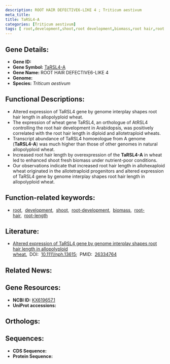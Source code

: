```yaml
---
description: ROOT HAIR DEFECTIVE6-LIKE 4 ; Triticum aestivum
meta_title:
title: TaRSL4-A
categories: [Triticum aestivum]
tags: [ root,development,shoot,root development,biomass,root hair,root length ]
---
```


## Gene Details:
- **Gene ID:** []()
- **Gene Symbol:** <u>TaRSL4-A</u>
- **Gene Name:** ROOT HAIR DEFECTIVE6-LIKE 4
- **Genome:** []()
- **Species:** *Triticum aestivum*

## Functional Descriptions:
   - Altered expression of TaRSL4 gene by genome interplay shapes root hair length in allopolyploid wheat.
   - The expression of wheat gene TaRSL4, an orthologue of AtRSL4 controlling the root hair development in Arabidopsis, was positively correlated with the root hair length in diploid and allotetraploid wheats.
   - Transcript abundance of TaRSL4 homoeologue from A genome (**TaRSL4-A**) was much higher than those of other genomes in natural allopolyploid wheat. 
   - Increased root hair length by overexpression of the **TaRSL4-A** in wheat led to enhanced shoot fresh biomass under nutrient-poor conditions.
   - Our observations indicate that increased root hair length in allohexaploid wheat originated in the allotetraploid progenitors and altered expression of TaRSL4 gene by genome interplay shapes root hair length in allopolyploid wheat.

## Function-related keywords:
   - [root](/tags/root/),&nbsp;&nbsp;[development](/tags/development/),&nbsp;&nbsp;[shoot](/tags/shoot/),&nbsp;&nbsp;[root-development](/tags/root-development/),&nbsp;&nbsp;[biomass](/tags/biomass/),&nbsp;&nbsp;[root-hair](/tags/root-hair/),&nbsp;&nbsp;[root-length](/tags/root-length/)

## Literature:
   - [Altered expression of TaRSL4 gene by genome interplay shapes root hair length in allopolyploid wheat.](https://doi.org/10.1111/nph.13615)&nbsp;&nbsp;DOI:&nbsp;&nbsp;[10.1111/nph.13615](https://doi.org/10.1111/nph.13615);&nbsp;&nbsp;PMID:&nbsp;&nbsp;[26334764](https://pubmed.ncbi.nlm.nih.gov/26334764/)

## Related News:

## Gene Resources:
- **NCBI ID:**  [KX619657.1](https://www.ncbi.nlm.nih.gov/gene/?term=KX619657.1)
- **UniProt accessions:**  [](https://www.uniprot.org/uniprotkb//entry)

## Orthologs:

## Sequences:
- **CDS Sequence:**
- **Protein Sequence:**
